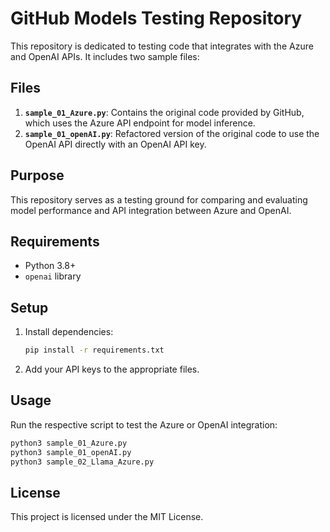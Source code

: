 
# GitHub Models Testing Repository

This repository is dedicated to testing code that integrates with the Azure and OpenAI APIs. It includes two sample files:

## Files
1. **`sample_01_Azure.py`**: Contains the original code provided by GitHub, which uses the Azure API endpoint for model inference.
2. **`sample_01_openAI.py`**: Refactored version of the original code to use the OpenAI API directly with an OpenAI API key.

## Purpose
This repository serves as a testing ground for comparing and evaluating model performance and API integration between Azure and OpenAI.

## Requirements
- Python 3.8+
- `openai` library

## Setup
1. Install dependencies:
   ```bash
   pip install -r requirements.txt
   ```
2. Add your API keys to the appropriate files.

## Usage
Run the respective script to test the Azure or OpenAI integration:

```bash
python3 sample_01_Azure.py
python3 sample_01_openAI.py
python3 sample_02_Llama_Azure.py
```

## License
This project is licensed under the MIT License.

